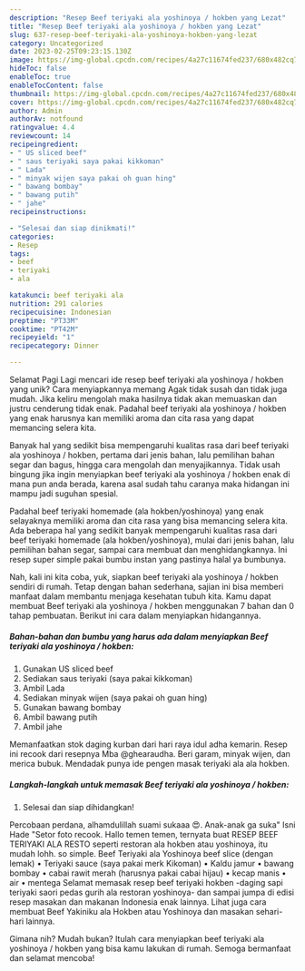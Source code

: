 ```yaml
---
description: "Resep Beef teriyaki ala yoshinoya / hokben yang Lezat"
title: "Resep Beef teriyaki ala yoshinoya / hokben yang Lezat"
slug: 637-resep-beef-teriyaki-ala-yoshinoya-hokben-yang-lezat
category: Uncategorized
date: 2023-02-25T09:23:15.130Z
image: https://img-global.cpcdn.com/recipes/4a27c11674fed237/680x482cq70/beef-teriyaki-ala-yoshinoya-hokben-foto-resep-utama.jpg
hideToc: false
enableToc: true
enableTocContent: false
thumbnail: https://img-global.cpcdn.com/recipes/4a27c11674fed237/680x482cq70/beef-teriyaki-ala-yoshinoya-hokben-foto-resep-utama.jpg
cover: https://img-global.cpcdn.com/recipes/4a27c11674fed237/680x482cq70/beef-teriyaki-ala-yoshinoya-hokben-foto-resep-utama.jpg
author: Admin
authorAv: notfound
ratingvalue: 4.4
reviewcount: 14
recipeingredient:
- " US sliced beef"
- " saus teriyaki saya pakai kikkoman"
- " Lada"
- " minyak wijen saya pakai oh guan hing"
- " bawang bombay"
- " bawang putih"
- " jahe"
recipeinstructions:

- "Selesai dan siap dinikmati!"
categories:
- Resep
tags:
- beef
- teriyaki
- ala

katakunci: beef teriyaki ala 
nutrition: 291 calories
recipecuisine: Indonesian
preptime: "PT33M"
cooktime: "PT42M"
recipeyield: "1"
recipecategory: Dinner

---
```



Selamat Pagi Lagi mencari ide resep beef teriyaki ala yoshinoya / hokben yang unik? Cara menyiapkannya memang Agak tidak susah dan tidak juga mudah. Jika keliru mengolah maka hasilnya tidak akan memuaskan dan justru cenderung tidak enak. Padahal beef teriyaki ala yoshinoya / hokben yang enak harusnya kan memiliki aroma dan cita rasa yang dapat memancing selera kita.


Banyak hal yang sedikit bisa mempengaruhi kualitas rasa dari beef teriyaki ala yoshinoya / hokben, pertama dari jenis bahan, lalu pemilihan bahan segar dan bagus, hingga cara mengolah dan menyajikannya. Tidak usah bingung jika ingin menyiapkan beef teriyaki ala yoshinoya / hokben enak di mana pun anda berada, karena asal sudah tahu caranya maka hidangan ini mampu jadi suguhan spesial.

Padahal beef teriyaki homemade (ala hokben/yoshinoya) yang enak selayaknya memiliki aroma dan cita rasa yang bisa memancing selera kita. Ada beberapa hal yang sedikit banyak mempengaruhi kualitas rasa dari beef teriyaki homemade (ala hokben/yoshinoya), mulai dari jenis bahan, lalu pemilihan bahan segar, sampai cara membuat dan menghidangkannya. Ini resep super simple pakai bumbu instan yang pastinya halal ya bumbunya.


Nah, kali ini kita coba, yuk, siapkan beef teriyaki ala yoshinoya / hokben sendiri di rumah. Tetap dengan bahan sederhana, sajian ini bisa memberi manfaat dalam membantu menjaga kesehatan tubuh kita. Kamu dapat membuat Beef teriyaki ala yoshinoya / hokben menggunakan 7 bahan dan 0 tahap pembuatan. Berikut ini cara dalam menyiapkan hidangannya.

<!--inarticleads1-->

##### Bahan-bahan dan bumbu yang harus ada dalam menyiapkan Beef teriyaki ala yoshinoya / hokben:

1. Gunakan  US sliced beef
1. Sediakan  saus teriyaki (saya pakai kikkoman)
1. Ambil  Lada
1. Sediakan  minyak wijen (saya pakai oh guan hing)
1. Gunakan  bawang bombay
1. Ambil  bawang putih
1. Ambil  jahe


Memanfaatkan stok daging kurban dari hari raya idul adha kemarin. Resep ini recook dari resepnya Mba @ghearaudha. Beri garam, minyak wijen, dan merica bubuk. Mendadak punya ide pengen masak teriyaki ala ala hokben. 

<!--inarticleads2-->

##### Langkah-langkah untuk memasak Beef teriyaki ala yoshinoya / hokben:


1. Selesai dan siap dihidangkan!

Percobaan perdana, alhamdulillah suami sukaaa 😍. Anak-anak ga suka&#34; Isni Hade &#34;Setor foto recook. Hallo temen temen, ternyata buat RESEP BEEF TERIYAKI ALA RESTO seperti restoran ala hokben atau yoshinoya, itu mudah lohh. so simple. Beef Teriyaki ala Yoshinoya beef slice (dengan lemak) • Teriyaki sauce (saya pakai merk Kikoman) • Kaldu jamur • bawang bombay • cabai rawit merah (harusnya pakai cabai hijau) • kecap manis • air • mentega Selamat memasak resep beef teriyaki hokben -daging sapi teriyaki saori pedas gurih ala restoran yoshinoya- dan sampai jumpa di edisi resep masakan dan makanan Indonesia enak lainnya. Lihat juga cara membuat Beef Yakiniku ala Hokben atau Yoshinoya dan masakan sehari-hari lainnya. 

Gimana nih? Mudah bukan? Itulah cara menyiapkan beef teriyaki ala yoshinoya / hokben yang bisa kamu lakukan di rumah. Semoga bermanfaat dan selamat mencoba!
